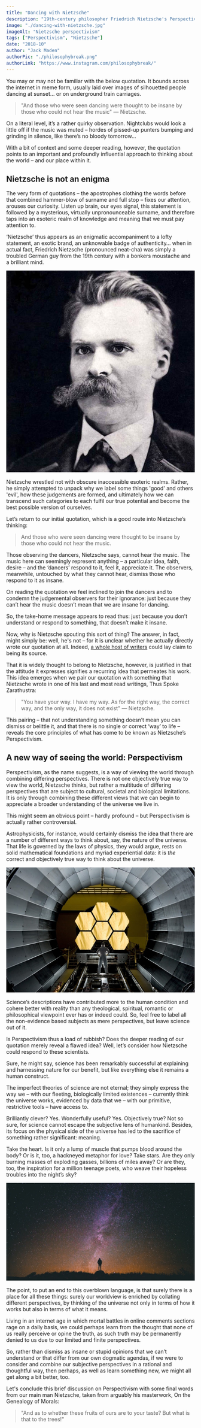 ```yaml
---
title: "Dancing with Nietzsche"
description: "19th-century philosopher Friedrich Nietzsche's Perspectivism provides a compelling approach to thinking about the world – as well as our place in it."
image: "./dancing-with-nietzsche.jpg"
imageAlt: "Nietzsche perspectivism"
tags: ["Perspectivism", "Nietzsche"]
date: "2018-10"
author: "Jack Maden"
authorPic: "./philosophybreak.png"
authorLink: "https://www.instagram.com/philosophybreak/"
---
```

<span class="big-letter">Y</span>ou may or may not be familiar with the below quotation. It bounds across the internet in meme form, usually laid over images of silhouetted people dancing at sunset... or on underground train carriages.

>"And those who were seen dancing were thought to be insane by those who could not hear the music" — Nietzsche.

On a literal level, it’s a rather quirky observation. Nightclubs would look a little off if the music was muted – hordes of pissed-up punters bumping and grinding in silence, like there’s no bloody tomorrow…

With a bit of context and some deeper reading, however, the quotation points to an important and profoundly influential approach to thinking about the world – and our place within it.

## Nietzsche is not an enigma

<span class="big-letter">T</span>he very form of quotations – the apostrophes clothing the words before that combined hammer-blow of surname and full stop – fixes our attention, arouses our curiosity. Listen up brain, our eyes signal, this statement is followed by a mysterious, virtually unpronounceable surname, and therefore taps into an esoteric realm of knowledge and meaning that we must pay attention to.

‘Nietzsche’ thus appears as an enigmatic accompaniment to a lofty statement, an exotic brand, an unknowable badge of authenticity… when in actual fact, Friedrich Nietzsche (pronounced neat-cha) was simply a troubled German guy from the 19th century with a bonkers moustache and a brilliant mind.

![Friedrich Nietzsche](./nietzsche.jpg "Apparently Nietzsche's moustache paved the way for the modern shoe brush.")

Nietzsche wrestled not with obscure inaccessible esoteric realms. Rather, he simply attempted to unpack why we label some things 'good' and others 'evil', how these judgements are formed, and ultimately how we can transcend such categories to each fulfil our true potential and become the best possible version of ourselves.

Let’s return to our initial quotation, which is a good route into Nietzsche’s thinking:

>And those who were seen dancing were thought to be insane by those who could not hear the music.

Those observing the dancers, Nietzsche says, cannot hear the music. The music here can seemingly represent anything – a particular idea, faith, desire – and the ‘dancers’ respond to it, feel it, appreciate it. The observers, meanwhile, untouched by what they cannot hear, dismiss those who respond to it as insane.

On reading the quotation we feel inclined to join the dancers and to condemn the judgemental observers for their ignorance: just because they can’t hear the music doesn’t mean that we are insane for dancing.

So, the take-home message appears to read thus: just because you don’t understand or respond to something, that doesn’t make it insane.

Now, why is Nietzsche spouting this sort of thing? The answer, in fact, might simply be: well, he's not – for it is unclear whether he actually directly wrote our quotation at all. Indeed, [a whole host of writers](https://quoteinvestigator.com/2012/06/05/dance-insane/) could lay claim to being its source.

That it is widely thought to belong to Nietzsche, however, is justified in that the attitude it expresses signifies a recurring idea that permeates his work. This idea emerges when we pair our quotation with something that Nietzsche wrote in one of his last and most read writings, Thus Spoke Zarathustra:

>"You have your way. I have my way. As for the right way, the correct way, and the only way, it does not exist" — Nietzsche.

This pairing – that not understanding something doesn’t mean you can dismiss or belittle it, and that there is no single or correct ‘way’ to life – reveals the core principles of what has come to be known as Nietzsche’s Perspectivism.

## A new way of seeing the world: Perspectivism

<span class="big-letter">P</span>erspectivism, as the name suggests, is a way of viewing the world through combining differing perspectives. There is not one objectively true way to view the world, Nietzsche thinks, but rather a multitude of differing perspectives that are subject to cultural, societal and biological limitations. It is only through combining these different views that we can begin to appreciate a broader understanding of the universe we live in.

This might seem an obvious point – hardly profound – but Perspectivism is actually rather controversial.

Astrophysicists, for instance, would certainly dismiss the idea that there are a number of different ways to think about, say, the nature of the universe. That life is governed by the laws of physics, they would argue, rests on solid mathematical foundations and myriad experiential data: it is _the_ correct and objectively true way to think about the universe.

![telescopes](./nietzsche-science.jpeg "Telescopes. The only perspective?")

Science’s descriptions have contributed more to the human condition and cohere better with reality than any theological, spiritual, romantic or philosophical viewpoint ever has or indeed could. So, feel free to label all the non-evidence based subjects as mere perspectives, but leave science out of it.

Is Perspectivism thus a load of rubbish? Does the deeper reading of our quotation merely reveal a flawed idea? Well, let’s consider how Nietzsche could respond to these scientists.

Sure, he might say, science has been remarkably successful at explaining and harnessing nature for our benefit, but like everything else it remains a human construct.

The imperfect theories of science are not eternal; they simply express the way we – with our fleeting, biologically limited existences – currently think the universe works, evidenced by data that we – with our primitive, restrictive tools – have access to.

Brilliantly clever? Yes. Wonderfully useful? Yes. Objectively true? Not so sure, for science cannot escape the subjective lens of humankind. Besides, its focus on the physical side of the universe has led to the sacrifice of something rather significant: meaning.

Take the heart. Is it only a lump of muscle that pumps blood around the body? Or is it, too, a hackneyed metaphor for love? Take stars. Are they only burning masses of exploding gasses, billions of miles away? Or are they, too, the inspiration for a million teenage poets, who weave their hopeless troubles into the night’s sky?

![starry night sky](./nietzsche-stars.jpg "Twinkle, twinkle, ickle stars.")

The point, to put an end to this overblown language, is that surely there is a place for all these things: surely our worldview is enriched by collating different perspectives, by thinking of the universe not only in terms of how it works but also in terms of what it means.

Living in an internet age in which mortal battles in online comments sections rage on a daily basis, we could perhaps learn from the thought that none of us really perceive or opine the truth, as such truth may be permanently denied to us due to our limited and finite perspectives.

So, rather than dismiss as insane or stupid opinions that we can’t understand or that differ from our own dogmatic agendas, if we were to consider and combine our subjective perspectives in a rational and thoughtful way, then perhaps, as well as learn something new, we might all get along a bit better, too.

Let's conclude this brief discussion on Perspectivism with some final words from our main man Nietzsche, taken from arguably his masterwork, On the Genealogy of Morals: 

>"And as to whether these fruits of ours are to your taste? But what is that to the trees!"